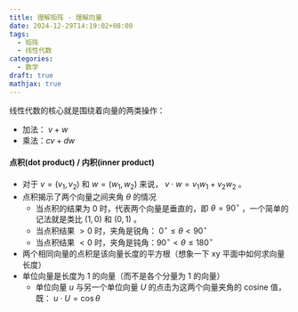 ```yaml
---
title: 理解矩阵 - 理解向量
date: 2024-12-29T14:19:02+08:00
tags:
  - 矩阵
  - 线性代数
categories:
  - 数学
draft: true
mathjax: true
---
```

线性代数的核心就是围绕着向量的两类操作：
* 加法： $v+w$ 
* 乘法：$cv + dw$ 

#### 点积(dot product) / 内积(inner product)
* 对于 $v = (v_1, v_2)$ 和 $w = (w_1, w_2)$ 来说， $v \cdot w = v_1w_1 + v_2w_2$  。 
* 点积揭示了两个向量之间夹角 $\theta$ 的情况
	* 当点积的结果为 0 时，代表两个向量是垂直的，即 $\theta = 90^\circ$ ，一个简单的记法就是类比 $(1, 0)$  和  $(0, 1)$ 。
	* 当点积结果 $> 0$ 时，夹角是锐角： $0^\circ \leqslant \theta < 90^\circ$
	* 当点积结果 $<0$ 时，夹角是钝角：$90^\circ < \theta \leqslant 180^\circ$
* 两个相同向量的点积是该向量长度的平方根（想象一下 xy 平面中如何求向量长度）
* 单位向量是长度为 1 的向量（而不是各个分量为 1 的向量）
	* 单位向量 $u$ 与另一个单位向量 $U$ 的点击为这两个向量夹角的 cosine 值，既： $u \cdot U = \cos\theta$ 






